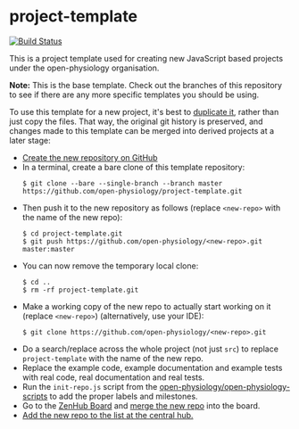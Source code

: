 # project-template

[![Build Status](http://img.shields.io/travis/open-physiology/project-template.svg)](https://travis-ci.org/open-physiology/project-template?branch=master)

This is a project template used for creating new JavaScript based projects under the open-physiology organisation.

**Note:** This is the base template. Check out the branches of this repository to see if there are any more specific templates you should be using. 

To use this template for a new project, it's best to [duplicate it](https://help.github.com/articles/duplicating-a-repository), rather than just copy the files. That way, the original git history is preserved, and changes made to this template can be merged into derived projects at a later stage:

* [Create the new repository on GitHub](https://github.com/organizations/open-physiology/repositories/new)
* In a terminal, create a bare clone of this template repository:
    ```shell
    $ git clone --bare --single-branch --branch master https://github.com/open-physiology/project-template.git
    ```
* Then push it to the new repository as follows (replace `<new-repo>` with the name of the new repo):
    ```shell
    $ cd project-template.git
    $ git push https://github.com/open-physiology/<new-repo>.git master:master
    ```
* You can now remove the temporary local clone:
    ```shell
    $ cd ..
    $ rm -rf project-template.git
    ```
* Make a working copy of the new repo to actually start working on it (replace `<new-repo>`) (alternatively, use your IDE):
    ```shell
    $ git clone https://github.com/open-physiology/<new-repo>.git
    ```
* Do a search/replace across the whole project (not just `src`) to replace `project-template` with the name of the new repo.
* Replace the example code, example documentation and example tests with real code, real documentation and real tests.
* Run the `init-repo.js` script from the [open-physiology/open-physiology-scripts](https://github.com/open-physiology/open-physiology-scripts) to add the proper labels and milestones.
* Go to the [ZenHub Board](https://github.com/open-physiology/open-physiology#boards) and [merge the new repo](https://www.zenhub.com/blog/multi-repo-boards-have-arrived#mergingrepositories) into the board.
* [Add the new repo to the list at the central hub.](https://github.com/open-physiology/open-physiology/edit/master/README.md)
